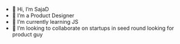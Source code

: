 - 👋 Hi, I’m SajaD
- 👀 I’m a Product Designer
- 🌱 I’m currently learning JS
- 💞️ I’m looking to collaborate on startups in seed round looking for product guy

<!---
bysajaad/bysajaad is a ✨ special ✨ repository because its `README.md` (this file) appears on your GitHub profile.
You can click the Preview link to take a look at your changes.
--->
